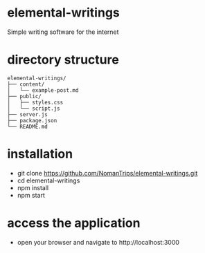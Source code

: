 # elemental-writings
Simple writing software for the internet
# directory structure
```
elemental-writings/
├── content/
│   └── example-post.md
├── public/
│   ├── styles.css
│   └── script.js
├── server.js
├── package.json
└── README.md
```
# installation
- git clone https://github.com/NomanTrips/elemental-writings.git
- cd elemental-writings
- npm install
- npm start
# access the application
- open your browser and navigate to http://localhost:3000

